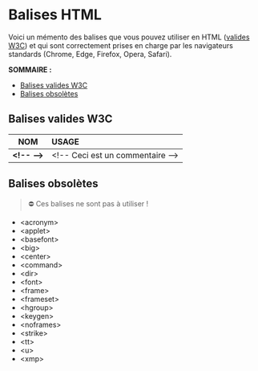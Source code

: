# Balises HTML

Voici un mémento des balises que vous pouvez utiliser en HTML ([valides W3C](https://www.w3.org/TR/html52/)) et qui sont correctement prises en charge par les navigateurs standards (Chrome, Edge, Firefox, Opera, Safari).

**SOMMAIRE :**
+ [Balises valides W3C](#balises-valides-w3c)
+ [Balises obsolètes](#balises-obsolètes)

## Balises valides W3C

|NOM|USAGE|
|:--:|:--|
|**\<!-- --\>**|\<!-- Ceci est un commentaire --\>|

## Balises obsolètes

> ⛔ Ces balises ne sont pas à utiliser !

+ \<acronym\>
+ \<applet\>
+ \<basefont\>
+ \<big\>
+ \<center\>
+ \<command\>
+ \<dir\>
+ \<font\>
+ \<frame\>
+ \<frameset\>
+ \<hgroup\>
+ \<keygen\>
+ \<noframes\>
+ \<strike\>
+ \<tt\>
+ \<u\>
+ \<xmp\>
